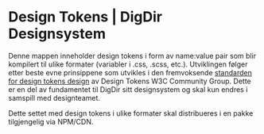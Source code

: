# Design Tokens | DigDir Designsystem

Denne mappen inneholder design tokens i form av name:value pair som blir kompilert til ulike formater (variabler i .css, .scss, etc.).
Utviklingen følger etter beste evne prinsippene som utvikles i den fremvoksende [standarden for design tokens design](https://design-tokens.github.io/community-group/format/) av Design Tokens W3C Community Group. Dette er en del av fundamentet til DigDir sitt designsystem og skal kun endres i samspill med designteamet.

Dette settet med design tokens i ulike formater skal distribueres i en pakke tilgjengelig via NPM/CDN.

